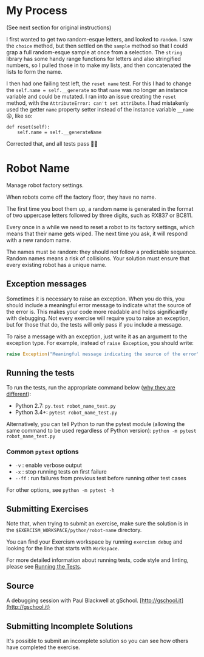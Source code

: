 # My Process

(See next section for original instructions)

I first wanted to get two random-esque letters, and looked to `random`. I saw the `choice` method, but then settled on the `sample` method so that I could grap a full random-esque sample at once from a selection.
The `string` library has some handy range functions for letters and also stringified numbers, so I pulled those in to make my lists, and then concatenated the lists to form the name.

I then had one failing test left, the `reset name` test. For this I had to change the `self.name = self.__generate` so that `name` was no longer an instance variable and could be mutated. I ran into an issue creating the `reset` method, with the `AttributeError: can't set attribute`. I had mistakenly used the getter `name` property setter instead of the instance variable `__name` 😛, like so:

```
def reset(self):
    self.name = self.__generateName
```

Corrected that, and all tests pass 🤘🏻


# Robot Name

Manage robot factory settings.

When robots come off the factory floor, they have no name.

The first time you boot them up, a random name is generated in the format
of two uppercase letters followed by three digits, such as RX837 or BC811.

Every once in a while we need to reset a robot to its factory settings,
which means that their name gets wiped. The next time you ask, it will
respond with a new random name.

The names must be random: they should not follow a predictable sequence.
Random names means a risk of collisions. Your solution must ensure that
every existing robot has a unique name.

## Exception messages

Sometimes it is necessary to raise an exception. When you do this, you should include a meaningful error message to
indicate what the source of the error is. This makes your code more readable and helps significantly with debugging. Not
every exercise will require you to raise an exception, but for those that do, the tests will only pass if you include
a message.

To raise a message with an exception, just write it as an argument to the exception type. For example, instead of
`raise Exception`, you should write:

```python
raise Exception("Meaningful message indicating the source of the error")
```

## Running the tests

To run the tests, run the appropriate command below ([why they are different](https://github.com/pytest-dev/pytest/issues/1629#issue-161422224)):

- Python 2.7: `py.test robot_name_test.py`
- Python 3.4+: `pytest robot_name_test.py`

Alternatively, you can tell Python to run the pytest module (allowing the same command to be used regardless of Python version):
`python -m pytest robot_name_test.py`

### Common `pytest` options

- `-v` : enable verbose output
- `-x` : stop running tests on first failure
- `--ff` : run failures from previous test before running other test cases

For other options, see `python -m pytest -h`

## Submitting Exercises

Note that, when trying to submit an exercise, make sure the solution is in the `$EXERCISM_WORKSPACE/python/robot-name` directory.

You can find your Exercism workspace by running `exercism debug` and looking for the line that starts with `Workspace`.

For more detailed information about running tests, code style and linting,
please see [Running the Tests](http://exercism.io/tracks/python/tests).

## Source

A debugging session with Paul Blackwell at gSchool. [http://gschool.it](http://gschool.it)

## Submitting Incomplete Solutions

It's possible to submit an incomplete solution so you can see how others have completed the exercise.
